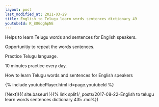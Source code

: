 ```yaml
---
layout: post
last_modified_at: 2021-03-29
title: English to Telugu learn words sentences dictionary 49 
youtubeId: K_BUGqghpNE
---
```

 
 
Helps to learn Telugu words and sentences for English speakers.

Opportunitiy to repeat the words sentences. 

Practice Telugu language. 
 
10 minutes practice every day. 
 
How to learn Telugu words and sentences for English speakers 
 
{% include youtubePlayer.html id=page.youtubeId %}
 
 
[Next]({{ site.baseurl }}{% link  split1/_posts/2017-08-22-English to telugu learn words sentences dictionary 435 .md%})
 
